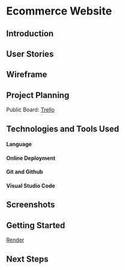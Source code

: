 # Ecommerce Website

## Introduction

## User Stories

## Wireframe

## Project Planning

Public Board:
[Trello](https://trello.com/b/8imCDxxA/project-3)

## Technologies and Tools Used

#### Language

#### Online Deployment

#### Git and Github

#### Visual Studio Code

## Screenshots

## Getting Started

[Render]()

## Next Steps
